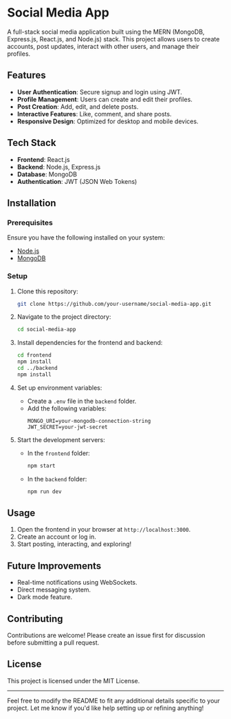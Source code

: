 # Social Media App  
A full-stack social media application built using the MERN (MongoDB, Express.js, React.js, and Node.js) stack. This project allows users to create accounts, post updates, interact with other users, and manage their profiles.  

## Features  
- **User Authentication**: Secure signup and login using JWT.  
- **Profile Management**: Users can create and edit their profiles.  
- **Post Creation**: Add, edit, and delete posts.  
- **Interactive Features**: Like, comment, and share posts.  
- **Responsive Design**: Optimized for desktop and mobile devices.  

## Tech Stack  
- **Frontend**: React.js  
- **Backend**: Node.js, Express.js  
- **Database**: MongoDB  
- **Authentication**: JWT (JSON Web Tokens)  

## Installation  

### Prerequisites  
Ensure you have the following installed on your system:  
- [Node.js](https://nodejs.org/)  
- [MongoDB](https://www.mongodb.com/)  

### Setup  
1. Clone this repository:  
   ```bash  
   git clone https://github.com/your-username/social-media-app.git  
   ```  
2. Navigate to the project directory:  
   ```bash  
   cd social-media-app  
   ```  

3. Install dependencies for the frontend and backend:  
   ```bash  
   cd frontend  
   npm install  
   cd ../backend  
   npm install  
   ```  

4. Set up environment variables:  
   - Create a `.env` file in the `backend` folder.  
   - Add the following variables:  
     ```plaintext  
     MONGO_URI=your-mongodb-connection-string  
     JWT_SECRET=your-jwt-secret  
     ```  

5. Start the development servers:  
   - In the `frontend` folder:  
     ```bash  
     npm start  
     ```  
   - In the `backend` folder:  
     ```bash  
     npm run dev  
     ```  

## Usage  
1. Open the frontend in your browser at `http://localhost:3000`.  
2. Create an account or log in.  
3. Start posting, interacting, and exploring!  

## Future Improvements  
- Real-time notifications using WebSockets.  
- Direct messaging system.  
- Dark mode feature.  

## Contributing  
Contributions are welcome! Please create an issue first for discussion before submitting a pull request.  

## License  
This project is licensed under the MIT License.  

---

Feel free to modify the README to fit any additional details specific to your project. Let me know if you'd like help setting up or refining anything!
